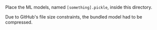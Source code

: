 Place the ML models, named `[something].pickle`, inside this directory.

Due to GitHub's file size constraints, the bundled model had to be compressed.